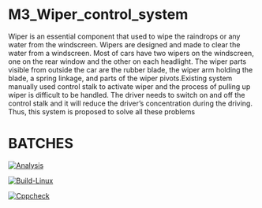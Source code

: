 # M3_Wiper_control_system
Wiper is an essential component that used to wipe the raindrops or any water from the windscreen. Wipers are designed
and made to clear the water from a windscreen. Most of cars have two wipers on the windscreen, one on the rear
window and the other on each headlight. The wiper parts visible from outside the car are the rubber blade, the wiper
arm holding the blade, a spring linkage, and parts of the wiper pivots.Existing system manually used control stalk to activate wiper and the process of pulling up wiper is difficult to be
handled. The driver needs to switch on and off the control stalk and it will reduce the driver’s concentration during the
driving. Thus, this system is proposed to solve all these problems
# BATCHES
[![Analysis](https://github.com/Santhosh1021/M3_Wiper_control_system/actions/workflows/analysis.yml/badge.svg)](https://github.com/Santhosh1021/M3_Wiper_control_system/actions/workflows/analysis.yml)

[![Build-Linux](https://github.com/Santhosh1021/M3_Wiper_control_system/actions/workflows/Build-Linux.yml/badge.svg)](https://github.com/Santhosh1021/M3_Wiper_control_system/actions/workflows/Build-Linux.yml)

[![Cppcheck](https://github.com/Santhosh1021/M3_Wiper_control_system/actions/workflows/Cppcheck.yml/badge.svg)](https://github.com/Santhosh1021/M3_Wiper_control_system/actions/workflows/Cppcheck.yml)

